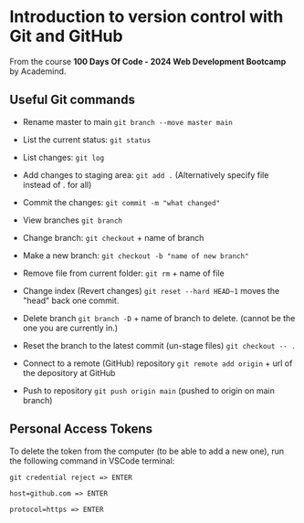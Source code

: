 # Introduction to version control with Git and GitHub

From the course **100 Days Of Code - 2024 Web Development Bootcamp** by Academind.

## Useful Git commands

- Rename master to main `git branch --move master main`

- List the current status: `git status`

- List changes: `git log`

- Add changes to staging area: `git add .` (Alternatively specify file instead of . for all)

- Commit the changes: `git commit -m "what changed"`

- View branches `git branch`

- Change branch: `git checkout` + name of branch

- Make a new branch: `git checkout -b "name of new branch"`

- Remove file from current folder: `git rm` + name of file

- Change index (Revert changes) `git reset --hard HEAD~1` moves the "head" back one commit.

- Delete branch `git branch -D` + name of branch to delete. (cannot be the one you are currently in.)

- Reset the branch to the latest commit (un-stage files) `git checkout -- .`

- Connect to a remote (GitHub) repository `git remote add origin` + url of the depository at GitHub

- Push to repository `git push origin main` (pushed to origin on main branch)

## Personal Access Tokens

To delete the token from the computer (to be able to add a new one), run the following command in VSCode terminal:

`git credential reject => ENTER`

`host=github.com => ENTER`

`protocol=https => ENTER`
